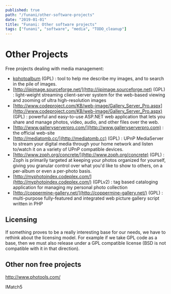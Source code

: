 ```yaml
---
published: true
path: "/funani/other-software-projects"
date: "2019-01-01"
title: "Funani: Other software projects"
tags: ["funani", "software", "media", "TODO_cleanup"]
---
```

# Other Projects

Free projects dealing with media management:

* [kphotoalbum](http://www.kphotoalbum.org) (GPL)
    :  tool to help me describe my images, and to search in the pile of images.
* [http://iipimage.sourceforge.net/](http://iipimage.sourceforge.net) (GPL)
    : light-weight streaming client-server system for the web-based viewing and zooming of ultra high-resolution images
* [http://www.codeproject.com/KB/web-image/Gallery_Server_Pro.aspx](http://www.codeproject.com/KB/web-image/Gallery_Server_Pro.aspx) (GPL)
    : powerful and easy-to-use ASP.NET web application that lets you share and manage photos, video, audio, and other files over the web.
* [http://www.galleryserverpro.com/](http://www.galleryserverpro.com)
    : the official web-site
* [http://mediatomb.cc/](http://mediatomb.cc) (GPL)
    : UPnP MediaServer to stream your digital media through your home network and listen to/watch it on a variety of UPnP compatible devices.
* [http://www.zoph.org/concrete/](http://www.zoph.org/concrete) (GPL)
    : Zoph is primarily targeted at keeping your photos organized for yourself, giving you granular control over what you'd like to show to others, on a per-album or even a per-photo basis.
* [http://myphotoindex.codeplex.com/](http://myphotoindex.codeplex.com/) (GPLv2)
    : tag based cataloging application for managing my personal photo collection
* [http://coppermine-gallery.net/](http://coppermine-gallery.net/) (GPL)
    : multi-purpose fully-featured and integrated web picture gallery script written in PHP

## Licensing

If something proves to be a really interesting base for our needs, we have to rethink about the licensing model. For example if we take GPL code as a base, then we must also release under a GPL compatible license (BSD is not compatible with it in that direction).

## Other non free projects

http://www.photools.com/

IMatch5
